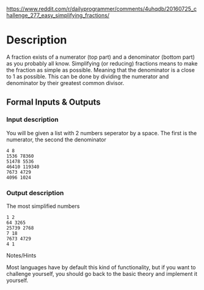 https://www.reddit.com/r/dailyprogrammer/comments/4uhqdb/20160725_challenge_277_easy_simplifying_fractions/
# Description

A fraction exists of a numerator (top part) and a denominator (bottom part) as you probably all know.
Simplifying (or reducing) fractions means to make the fraction as simple as possible. Meaning that the denominator is a close to 1 as possible. This can be done by dividing the numerator and denominator by their greatest common divisor.
## Formal Inputs & Outputs

### Input description

You will be given a list with 2 numbers seperator by a space. The first is the numerator, the second the denominator
```
4 8
1536 78360
51478 5536
46410 119340
7673 4729
4096 1024
```
### Output description

The most simplified numbers
```
1 2
64 3265
25739 2768
7 18
7673 4729
4 1
```
Notes/Hints

Most languages have by default this kind of functionality, but if you want to challenge yourself, you should go back to the basic theory and implement it yourself.
